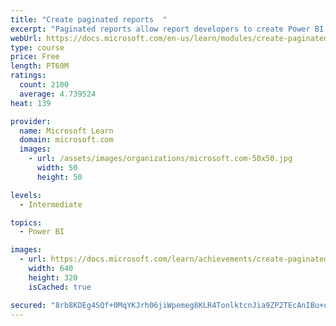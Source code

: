```yaml
---
title: "Create paginated reports  "
excerpt: "Paginated reports allow report developers to create Power BI artifacts that have tightly controlled rendering requirements. Paginated reports are ideal for creating sales invoices, receipts, purchase orders, and tabular data. This module will teach you how to create reports, add parameters, and work with tables and charts in paginated reports."
webUrl: https://docs.microsoft.com/en-us/learn/modules/create-paginated-reports-power-bi/
type: course
price: Free
length: PT60M
ratings:
  count: 2100
  average: 4.739524
heat: 139

provider:
  name: Microsoft Learn
  domain: microsoft.com
  images:
    - url: /assets/images/organizations/microsoft.com-50x50.jpg
      width: 50
      height: 50

levels:
  - Intermediate

topics:
  - Power BI

images:
  - url: https://docs.microsoft.com/learn/achievements/create-paginated-reports-power-bi-social.png
    width: 640
    height: 320
    isCached: true

secured: "8rb8KDEg4SQf+0MqYKJrh06jiWpemeg8KLR4TonlktcnJia9ZP2TEcAnIBu+qJvejUcKrzGXzuzL2hV0yhfZjqkYZH+RC7NmPfqoshbD3FYQzBMCnis1xiKrYQyXjsOcNALMdIMXZPqA7bnL/m1tZUfy00EgH9n3ejyqIg8iJgjPoHNfvAO5C1JMTf3cvnK2rQ8/2yx1HJ0OeEc3t1glb9iMj09TEegIizABUNduf5MXNU4smp2iTcVHzG7a/BhbC/8nQ+xF50F90X0/BcZ6ZnNI5o4h+5P3q3MU4gyk254U8hATKUUjanHw6Z9W/9cTkboDJvA5XoaR6TMA4we/qa6ClEvD72JTwSJpIJyMfwA1AhHuJVneLQZOIX6v95W3kHAsof29QvWpHNyyLX0Gw7bKgxK1x1AvUjKv4i5ZhoM=;i95cWLgGkVaTExtp1dqOfg=="
---
```


